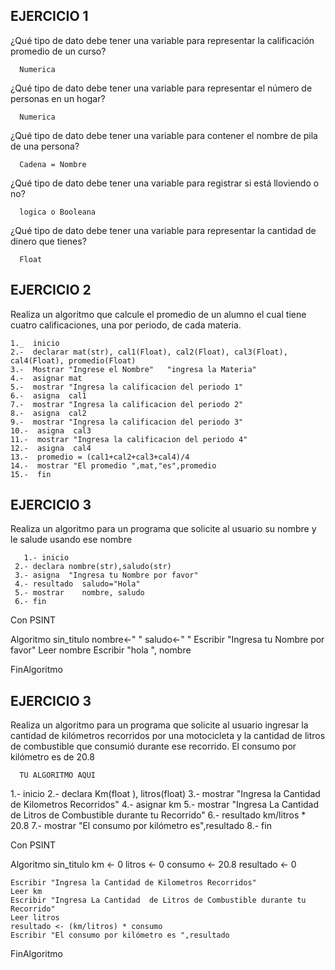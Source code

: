 ## EJERCICIO 1

¿Qué tipo de dato debe tener una variable para representar la calificación promedio de un
curso?

      Numerica

¿Qué tipo de dato debe tener una variable para representar el número de personas en un
hogar?

      Numerica

¿Qué tipo de dato debe tener una variable para contener el nombre de pila de una persona?

      Cadena = Nombre

¿Qué tipo de dato debe tener una variable para registrar si está lloviendo o no?

      logica o Booleana

¿Qué tipo de dato debe tener una variable para representar la cantidad de dinero que
tienes?

      Float
      
## EJERCICIO 2

Realiza un algoritmo que calcule el promedio de un alumno el cual tiene cuatro calificaciones, una por periodo, de cada materia.

    1._  inicio
    2.-  declarar mat(str), cal1(Float), cal2(Float), cal3(Float), cal4(Float), promedio(Float)
    3.-  Mostrar "Ingrese el Nombre"   "ingresa la Materia"
    4.-  asignar mat
    5.-  mostrar "Ingresa la calificacion del periodo 1"
    6.-  asigna  cal1
    7.-  mostrar "Ingresa la calificacion del periodo 2"
    8.-  asigna  cal2
    9.-  mostrar "Ingresa la calificacion del periodo 3"
    10.-  asigna  cal3
    11.-  mostrar "Ingresa la calificacion del periodo 4"
    12.-  asigna  cal4
    13.-  promedio = (cal1+cal2+cal3+cal4)/4
    14.-  mostrar "El promedio ",mat,"es",promedio
    15.-  fin
      
## EJERCICIO 3

Realiza un algoritmo para un programa que solicite al usuario su nombre y le salude usando ese nombre

       1.- inicio 
	 2.- declara nombre(str),saludo(str)
	 3.- asigna	 "Ingresa tu Nombre por favor"
	 4.- resultado  saludo="Hola" 
	 5.- mostrar    nombre, saludo
	 6.- fin


Con PSINT


Algoritmo sin_titulo
	nombre<-" "
	saludo<-" "
	Escribir "Ingresa tu Nombre por favor"
	Leer nombre
	Escribir "hola ", nombre
	
FinAlgoritmo



## EJERCICIO 3

Realiza un algoritmo para  un programa que solicite al usuario ingresar la cantidad de kilómetros recorridos por una motocicleta y la cantidad de litros de combustible que consumió durante ese recorrido. El consumo por kilómetro es de 20.8

      TU ALGORITMO AQUI  

1.- inicio 
	  2.- declara	Km(float ),  litros(float)
	  3.- mostrar	"Ingresa la Cantidad de Kilometros Recorridos"
	  4.- asignar	km
	  5.- mostrar	"Ingresa La Cantidad  de Litros de Combustible durante tu Recorrido"
	  6.- resultado   km/litros * 20.8
	  7.- mostrar 	"El consumo por kilómetro es",resultado
	  8.- fin



Con PSINT



Algoritmo sin_titulo
	km <- 0
	litros <- 0
	consumo <- 20.8
	resultado <- 0
	
	Escribir "Ingresa la Cantidad de Kilometros Recorridos"
	Leer km
	Escribir "Ingresa La Cantidad  de Litros de Combustible durante tu Recorrido"
	Leer litros
	resultado <- (km/litros) * consumo
	Escribir "El consumo por kilómetro es ",resultado
	
FinAlgoritmo












